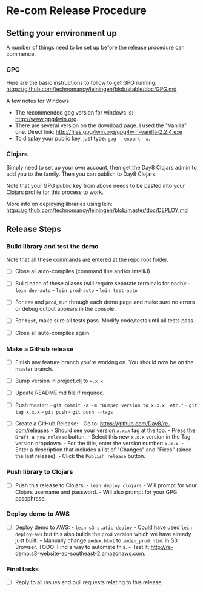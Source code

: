 # Re-com Release Procedure

## Setting your environment up

A number of things need to be set up before the release procedure can commence.


### GPG

Here are the basic instructions to follow to get GPG running: https://github.com/technomancy/leiningen/blob/stable/doc/GPG.md

A few notes for Windows:

 - The recommended gpg version for windows is: http://www.gpg4win.org.
 - There are several version on the download page. I used the "Vanilla" one. Direct link: http://files.gpg4win.org/gpg4win-vanilla-2.2.4.exe
 - To display your public key, just type: `gpg --export -a`.


### Clojars

Simply need to set up your own account, then get the Day8 Clojars admin to add you to the family. Then you can publish to Day8 Clojars.
 
Note that your GPG public key from above needs to be pasted into your Clojars profile for this process to work.

More info on deploying libraries using lein: https://github.com/technomancy/leiningen/blob/master/doc/DEPLOY.md


## Release Steps

### Build library and test the demo

Note that all these commands are entered at the repo root folder.

- [ ] Close all auto-compiles (command line and/or IntelliJ).
- [ ] Build each of these aliases (will require separate terminals for each):
       - `lein dev-auto`
       - `lein prod-auto`
       - `lein test-auto`
- [ ] For `dev` and `prod`, run through each demo page and make sure no errors or debug output appears in the console. 
- [ ] For `test`, make sure all tests pass. Modify code/tests until all tests pass. 
- [ ] Close all auto-compiles again.


### Make a Github release

- [ ] Finish any feature branch you're working on. You should now be on the master branch.
- [ ] Bump version in project.clj to `x.x.x`.
- [ ] Update README.md file if required.
- [ ] Push master:
       - `git commit -a -m "Bumped version to x.x.x  etc."`
       - `git tag x.x.x`
       - `git push`
       - `git push --tags`
- [ ] Create a GitHub Release:
       - Go to: https://github.com/Day8/re-com/releases
       - Should see your version `x.x.x` tag at the top.
       - Press the `Draft a new release` button.
       - Select this new `x.x.x` version in the Tag version dropdown.
       - For the title, enter the version number: `x.x.x`.
       - Enter a description that includes a list of "Changes" and "Fixes" (since the last release).
       - Click the `Publish release` button.


### Push library to Clojars

- [ ] Push this release to Clojars:
       - `lein deploy clojars`
       - Will prompt for your Clojars username and password.
       - Will also prompt for your GPG passphrase.


### Deploy demo to AWS

- [ ] Deploy demo to AWS:
       - `lein s3-static-deploy`
       - Could have used `lein deploy-aws` but this also builds the `prod` version which we have already just built.
       - Manually change `index.html` to `index_prod.html` in S3 Browser. TODO: Find a way to automate this.
       - Test it: http://re-demo.s3-website-ap-southeast-2.amazonaws.com.


### Final tasks

- [ ] Reply to all issues and pull requests relating to this release.
